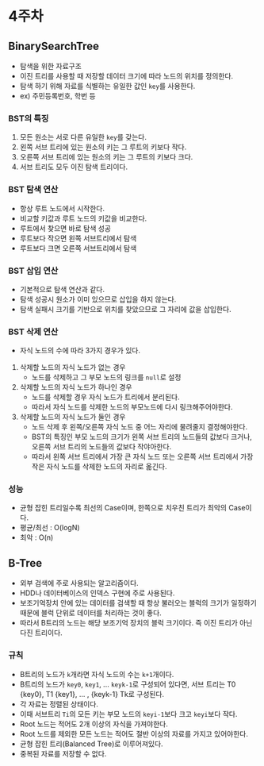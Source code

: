 # 4주차

## BinarySearchTree
- 탐색을 위한 자료구조
- 이진 트리를 사용할 때 저장할 데이터 크기에 따라 노드의 위치를 정의한다.
- 탐색 하기 위해 자료를 식별하는 유일한 값인 `key`를 사용한다.
- ex) 주민등록번호, 학번 등

### BST의 특징
1. 모든 원소는 서로 다른 유일한 `key`를 갖는다.
2. 왼쪽 서브 트리에 있는 원소의 키는 그 루트의 키보다 작다.
3. 오른쪽 서브 트리에 있는 원소의 키는 그 루트의 키보다 크다.
4. 서브 트리도 모두 이진 탐색 트리이다.

### BST 탐색 연산
- 항상 루트 노드에서 시작한다.
- 비교할 키값과 루트 노드의 키값을 비교한다.
- 루트에서 찾으면 바로 탐색 성공
- 루트보다 작으면 왼쪽 서브트리에서 탐색
- 루트보다 크면 오른쪽 서브트리에서 탐색

### BST 삽입 연산 
- 기본적으로 탐색 연산과 같다.
- 탐색 성공시 원소가 이미 있으므로 삽입을 하지 않는다.
- 탐색 실패시 크기를 기반으로 위치를 찾았으므로 그 자리에 값을 삽입한다.

### BST 삭제 연산
- 자식 노드의 수에 따라 3가지 경우가 있다.
1. 삭제할 노드의 자식 노드가 없는 경우
    - 노드를 삭제하고 그 부모 노드의 링크를 `null`로 설정
2. 삭제할 노드의 자식 노드가 하나인 경우
    - 노드를 삭제할 경우 자식 노드가 트리에서 분리된다.
    - 따라서 자식 노드를 삭제한 노드의 부모노드에 다시 링크해주어야한다.
3. 삭제할 노드의 자식 노드가 둘인 경우
    - 노드 삭제 후 왼쪽/오른쪽 자식 노드 중 어느 자리에 물려줄지 결정해야한다.
    - BST의 특징인 부모 노드의 크기가 왼쪽 서브 트리의 노드들의 값보다 크거나, 
    오른쪽 서브 트리의 노드들의 값보다 작야아한다.
    - 따라서 왼쪽 서브 트리에서 가장 큰 자식 노드 
    또는 오른쪽 서브 트리에서 가장 작은 자식 노드를 삭제한 노드의 자리로 옮긴다.

### 성능
- 균형 잡힌 트리일수록 최선의 Case이며, 한쪽으로 치우친 트리가 최악의 Case이다.
- 평균/최선 : O(logN)
- 최악 : O(n)

## B-Tree
- 외부 검색에 주로 사용되는 알고리즘이다.
- HDD나 데이터베이스의 인덱스 구현에 주로 사용된다.
- 보조기억장치 안에 있는 데이터를 검색할 때 항상 불러오는 블럭의 크기가 일정하기 때문에 
블럭 단위로 데이터를 처리하는 것이 좋다.
- 따라서 B트리의 노드는 해당 보조기억 장치의 블럭 크기이다. 즉 이진 트리가 아닌 다진 트리이다.


### 규칙
- B트리의 노드가 `k`개라면 자식 노드의 수는 `k+1`개이다.
- B트리의 노드가 `key0`, `key1`, ... `keyk-1`로 구성되어 있다면,
서브 트리는 T0 {key0}, T1 {key1}, ... , {keyk-1} Tk로 구성된다.
- 각 자료는 정렬된 상태이다.
- 이때 서브트리 `Ti`의 모든 키는 부모 노드의 `keyi-1`보다 크고 `keyi`보다 작다.
- Root 노드는 적어도 2개 이상의 자식을 가져야한다.
- Root 노드를 제외한 모든 노드는 적어도 절반 이상의 자료를 가지고 있어야한다.
- 균형 잡힌 트리(Balanced Tree)로 이루어져있다.
- 중복된 자료를 저장할 수 없다. 